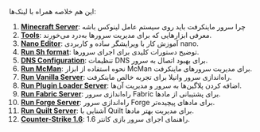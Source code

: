 این هم خلاصه همراه با لینک‌ها:  

1. **[Minecraft Server](https://github.com/vergoboyy/mmd/blob/main/1-Minecraft-server.md)**: چرا سرور ماینکرفت باید روی سیستم عامل لینوکس باشه
2. **[Tools](https://github.com/vergoboyy/mmd/blob/main/2-tools.md)**: معرفی ابزارهایی که برای مدیریت سرورها به‌درد می‌خورند.  
3. **[Nano Editor](https://github.com/vergoboyy/mmd/blob/main/3-nano.md)**: آموزش کار با ویرایشگر ساده و کاربردی nano.  
4. **[Run Sh format](https://github.com/vergoboyy/mmd/blob/main/4-run.md)**: توضیح دستورات کلیدی برای اجرای سرورها.  
5. **[DNS Configuration](https://github.com/vergoboyy/mmd/blob/main/5-dns.md)**: تنظیمات DNS برای بهبود اتصال به سرور.  
6. **[Run McMan](https://github.com/vergoboyy/mmd/blob/main/6-run-mcman.md)**: نحوه استفاده از ابزار McMan برای مدیریت سرورهای ماینکرفت.  
7. **[Run Vanilla Server](https://github.com/vergoboyy/mmd/blob/main/7-run-server-vanila.md)**: راه‌اندازی سرور وانیلا برای تجربه خالص ماینکرفت.  
8. **[Run Plugin Loader Server](https://github.com/vergoboyy/mmd/blob/main/8-run-server-pluginloder.md)**: اضافه کردن پلاگین‌ها به سرور و مدیریت آن‌ها.  
9. **[Run Fabric Server](https://github.com/vergoboyy/mmd/blob/main/9-run-server-fabric.md)**: راه‌اندازی سرور Fabric برای پشتیبانی از مادها.  
10. **[Run Forge Server](https://github.com/vergoboyy/mmd/blob/main/10-run-server-forge.md)**: راه‌اندازی سرور Forge برای مادهای پیچیده‌تر.  
11. **[Run Quilt Server](https://github.com/vergoboyy/mmd/blob/main/11-run-server-quilt.md)**: آشنایی با Quilt برای مدیریت بهتر مادها.  
12. **[Counter-Strike 1.6](https://github.com/vergoboyy/mmd/blob/main/12-Counter-Strike-1.6.md)**: راهنمای اجرای سرور بازی کانتر 1.6.  
